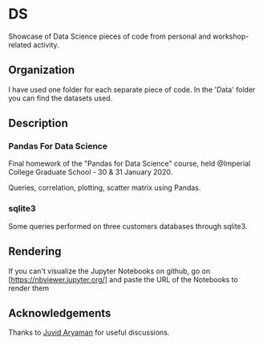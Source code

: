 
# DS
Showcase of Data Science pieces of code from personal and workshop-related activity. 

## Organization
I have used one folder for each separate piece of code. In the 'Data' folder you can find the datasets used.

## Description

### Pandas For Data Science
Final homework of the "Pandas for Data Science" course, held @Imperial College Graduate School - 30 & 31 January 2020.

Queries, correlation, plotting, scatter matrix using Pandas.

### sqlite3
Some queries performed on three customers databases through sqlite3.

## Rendering
If you can't visualize the Jupyter Notebooks on github, go on [https://nbviewer.jupyter.org/] and paste the URL of the Notebooks to render them

## Acknowledgements
Thanks to [Juvid Aryaman](https://github.com/jaryaman) for useful discussions.
